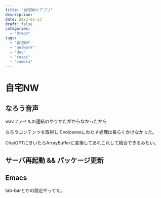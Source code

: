 ```yaml
---
title: "自宅NWとアプリ"
description:
date: 2023-05-13
draft: false
categories:
  - "drepo"
tags:
  - "自宅NW"
  - "network"
  - "dev"
  - "raspi"
  - "camera"
---
```


# 自宅NW

## なろう音声

wavファイルの連結のやりかたがからなかったから

なろうコンテンツを取得してvoicevoxにわたす処理は長らくかけなかった。

ChatGPTにきいたらArrayBufferに変換してあれこれして結合できるみたい。

## サーバ再起動 && パッケージ更新

## Emacs

tab-barとかの設定やってた。
